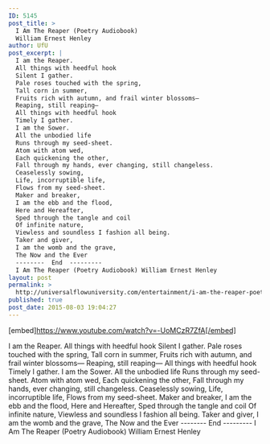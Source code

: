```yaml
---
ID: 5145
post_title: >
  I Am The Reaper (Poetry Audiobook)
  William Ernest Henley
author: UfU
post_excerpt: |
  I am the Reaper.
  All things with heedful hook
  Silent I gather.
  Pale roses touched with the spring,
  Tall corn in summer,
  Fruits rich with autumn, and frail winter blossoms—
  Reaping, still reaping—
  All things with heedful hook
  Timely I gather.
  I am the Sower.
  All the unbodied life
  Runs through my seed-sheet.
  Atom with atom wed,
  Each quickening the other,
  Fall through my hands, ever changing, still changeless.
  Ceaselessly sowing,
  Life, incorruptible life,
  Flows from my seed-sheet.
  Maker and breaker,
  I am the ebb and the flood,
  Here and Hereafter,
  Sped through the tangle and coil
  Of infinite nature,
  Viewless and soundless I fashion all being.
  Taker and giver,
  I am the womb and the grave,
  The Now and the Ever
  --------  End  ---------
  I Am The Reaper (Poetry Audiobook) William Ernest Henley
layout: post
permalink: >
  http://universalflowuniversity.com/entertainment/i-am-the-reaper-poetry-audiobook-william-ernest-henley/
published: true
post_date: 2015-08-03 19:04:27
---
```

[embed]https://www.youtube.com/watch?v=-UoMCzR7ZfA[/embed]<br>
<p>I am the Reaper. 
All things with heedful hook 
Silent I gather. 
Pale roses touched with the spring, 
Tall corn in summer, 
Fruits rich with autumn, and frail winter blossoms— 
Reaping, still reaping— 
All things with heedful hook 
Timely I gather. 
I am the Sower. 
All the unbodied life 
Runs through my seed-sheet. 
Atom with atom wed, 
Each quickening the other, 
Fall through my hands, ever changing, still changeless. 
Ceaselessly sowing, 
Life, incorruptible life, 
Flows from my seed-sheet. 
Maker and breaker, 
I am the ebb and the flood, 
Here and Hereafter, 
Sped through the tangle and coil 
Of infinite nature, 
Viewless and soundless I fashion all being. 
Taker and giver, 
I am the womb and the grave, 
The Now and the Ever
--------  End  ---------
I Am The Reaper (Poetry Audiobook) William Ernest Henley</p>